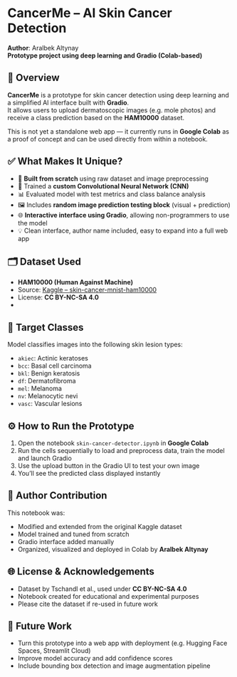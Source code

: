 # CancerMe – AI Skin Cancer Detection  
**Author**: Aralbek Altynay  
**Prototype project using deep learning and Gradio (Colab-based)**  

## 🧬 Overview  
**CancerMe** is a prototype for skin cancer detection using deep learning and a simplified AI interface built with **Gradio**.  
It allows users to upload dermatoscopic images (e.g. mole photos) and receive a class prediction based on the **HAM10000** dataset.

This is not yet a standalone web app — it currently runs in **Google Colab** as a proof of concept and can be used directly from within a notebook.


## ✅ What Makes It Unique?

- 🔬 **Built from scratch** using raw dataset and image preprocessing  
- 🧠 Trained a **custom Convolutional Neural Network (CNN)**  
- 📊 Evaluated model with test metrics and class balance analysis  
- 🖼️ Includes **random image prediction testing block** (visual + prediction)  
- 🌐 **Interactive interface using Gradio**, allowing non-programmers to use the model  
- 💡 Clean interface, author name included, easy to expand into a full web app  

## 🗂 Dataset Used  
- **HAM10000 (Human Against Machine)**  
- Source: [Kaggle – skin-cancer-mnist-ham10000](https://www.kaggle.com/datasets/kmader/skin-cancer-mnist-ham10000)  
- License: **CC BY-NC-SA 4.0**
- 
## 🔎 Target Classes

Model classifies images into the following skin lesion types:

- `akiec`: Actinic keratoses  
- `bcc`: Basal cell carcinoma  
- `bkl`: Benign keratosis  
- `df`: Dermatofibroma  
- `mel`: Melanoma  
- `nv`: Melanocytic nevi  
- `vasc`: Vascular lesions

## ⚙️ How to Run the Prototype  

1. Open the notebook `skin-cancer-detector.ipynb` in **Google Colab**  
2. Run the cells sequentially to load and preprocess data, train the model and launch Gradio  
3. Use the upload button in the Gradio UI to test your own image  
4. You’ll see the predicted class displayed instantly  

## 📌 Author Contribution

This notebook was:

- Modified and extended from the original Kaggle dataset  
- Model trained and tuned from scratch  
- Gradio interface added manually  
- Organized, visualized and deployed in Colab by **Aralbek Altynay**

## 🌐 License & Acknowledgements

- Dataset by Tschandl et al., used under **CC BY-NC-SA 4.0**  
- Notebook created for educational and experimental purposes  
- Please cite the dataset if re-used in future work


## 🚧 Future Work  
- Turn this prototype into a web app with deployment (e.g. Hugging Face Spaces, Streamlit Cloud)  
- Improve model accuracy and add confidence scores  
- Include bounding box detection and image augmentation pipeline  
